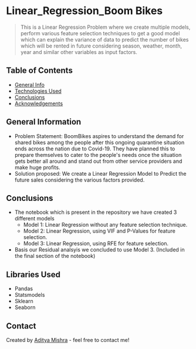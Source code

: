 # Linear_Regression_Boom Bikes
> This is a Linear Regression Problem where we create multiple models, perform various feature selection techniques to get a good model which can explain the variance of data to predict the number of bikes which will be rented in future considering season, weather, month, year and similar other variables as input factors.


## Table of Contents
* [General Info](#general-information)
* [Technologies Used](#technologies-used)
* [Conclusions](#conclusions)
* [Acknowledgements](#acknowledgements)

## General Information
- Problem Statement: BoomBikes aspires to understand the demand for shared bikes among the people after this ongoing quarantine situation ends across the nation due to Covid-19. They have planned this to prepare themselves to cater to the people's needs once the situation gets better all around and stand out from other service providers and make huge profits.
- Solution proposed: We create a Linear Regression Model to Predict the future sales considering the various factors provided.

## Conclusions
- The notebook which is present in the repository we have created 3 different models 
  - Model 1: Linear Regression without any feature selection technique.
  - Model 2: Linear Regression, using VIF and P-Values for feature selection.
  - Model 3: Linear Regression, using RFE for feature selection.
- Basis our Residual analsyis we concluded to use Model 3. (Included in the final section of the notebook)

## Libraries Used
- Pandas
- Statsmodels
- Sklearn
- Seaborn

## Contact
Created by [Aditya Mishra](https://github.com/aditya-mishra25/) - feel free to contact me!
